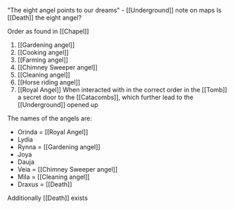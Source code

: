 "The eight angel points to our dreams" - [[Underground]] note on maps
Is [[Death]] the eight angel?

Order as found in [[Chapel]]
1. [[Gardening angel]]
2. [[Cooking angel]]
3. [[Farming angel]]
4. [[Chimney Sweeper angel]]
5. [[Cleaning angel]]
6. [[Horse riding angel]]
7. [[Royal Angel]]
When interacted with in the correct order in the [[Tomb]] a secret door to the [[Catacombs]], which further lead to the [[Underground]] opened up

The names of the angels are:
- Orinda = [[Royal Angel]]
- Lydia
- Rynna = [[Gardening angel]]
- Joya
- Dauja
- Veia = [[Chimney Sweeper angel]]
- Mila = [[Cleaning angel]]
- Draxus = [[Death]]

Additionally [[Death]] exists